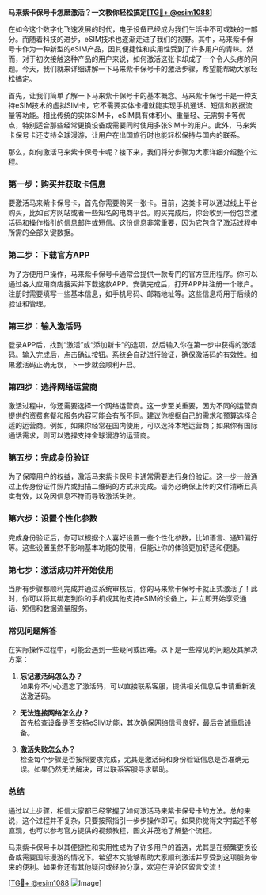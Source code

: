**马来紫卡保号卡怎麽激活？一文教你轻松搞定[[TG💪+ @esim1088](https://t.me/s/esim1088)]**

在如今这个数字化飞速发展的时代，电子设备已经成为我们生活中不可或缺的一部分。而随着科技的进步，eSIM技术也逐渐走进了我们的视野。其中，马来紫卡保号卡作为一种新型的eSIM产品，因其便捷性和实用性受到了许多用户的青睐。然而，对于初次接触这种产品的用户来说，如何激活这张卡却成了一个令人头疼的问题。今天，我们就来详细讲解一下马来紫卡保号卡的激活步骤，希望能帮助大家轻松搞定。

首先，让我们简单了解一下马来紫卡保号卡的基本概念。马来紫卡保号卡是一种支持eSIM技术的虚拟SIM卡，它不需要实体卡槽就能实现手机通话、短信和数据流量等功能。相比传统的实体SIM卡，eSIM具有体积小、重量轻、无需剪卡等优点，特别适合那些经常更换设备或需要同时使用多张SIM卡的用户。此外，马来紫卡保号卡还支持全球漫游，让用户在出国旅行时也能轻松保持与国内的联系。

那么，如何激活马来紫卡保号卡呢？接下来，我们将分步骤为大家详细介绍整个过程。

### **第一步：购买并获取卡信息**
要激活马来紫卡保号卡，首先你需要购买一张卡。目前，这类卡可以通过线上平台购买，比如官方网站或者一些知名的电商平台。购买完成后，你会收到一份包含激活码和操作指引的信息邮件或短信。这份信息非常重要，因为它包含了激活过程中所需的全部关键数据。

### **第二步：下载官方APP**
为了方便用户操作，马来紫卡保号卡通常会提供一款专门的官方应用程序。你可以通过各大应用商店搜索并下载这款APP。安装完成后，打开APP并注册一个账户。注册时需要填写一些基本信息，如手机号码、邮箱地址等。这些信息将用于后续的验证和管理。

### **第三步：输入激活码**
登录APP后，找到“激活”或“添加新卡”的选项，然后输入你在第一步中获得的激活码。输入完成后，点击确认按钮。系统会自动进行验证，确保激活码的有效性。如果激活码正确无误，下一步就会顺利开启。

### **第四步：选择网络运营商**
激活过程中，你还需要选择一个网络运营商。这一步至关重要，因为不同的运营商提供的资费套餐和服务内容可能会有所不同。建议你根据自己的需求和预算选择合适的运营商。例如，如果你经常在国内使用，可以选择本地运营商；如果你有国际通话需求，则可以选择支持全球漫游的运营商。

### **第五步：完成身份验证**
为了保障用户的权益，激活马来紫卡保号卡通常需要进行身份验证。这一步一般通过上传身份证件照片或扫描二维码的方式来完成。请务必确保上传的文件清晰且真实有效，以免因信息不符而导致激活失败。

### **第六步：设置个性化参数**
完成身份验证后，你可以根据个人喜好设置一些个性化参数，比如语言、通知偏好等。这些设置虽然不影响基本功能的使用，但能让你的体验更加舒适和便捷。

### **第七步：激活成功并开始使用**
当所有步骤都顺利完成并通过系统审核后，你的马来紫卡保号卡就正式激活了！此时，你可以将其绑定到你的手机或其他支持eSIM的设备上，并立即开始享受通话、短信和数据流量服务。

### **常见问题解答**
在实际操作过程中，可能会遇到一些疑问或困难。以下是一些常见的问题及其解决方案：

1. **忘记激活码怎么办？**  
   如果你不小心遗忘了激活码，可以直接联系客服，提供相关信息后申请重新发送激活码。

2. **无法连接网络怎么办？**  
   首先检查设备是否支持eSIM功能，其次确保网络信号良好，最后尝试重启设备。

3. **激活失败怎么办？**  
   检查每个步骤是否按照要求完成，尤其是激活码和身份验证信息是否准确无误。如果仍然无法解决，可以联系客服寻求帮助。

### **总结**
通过以上步骤，相信大家都已经掌握了如何激活马来紫卡保号卡的方法。总的来说，这个过程并不复杂，只要按照指引一步步操作即可。如果你觉得文字描述不够直观，也可以参考官方提供的视频教程，图文并茂地了解整个流程。

马来紫卡保号卡以其便捷性和实用性成为了许多用户的首选，尤其是在频繁更换设备或需要国际漫游的情况下。希望本文能够帮助大家顺利激活并享受到这项服务带来的便利。如果你还有其他疑问或经验分享，欢迎在评论区留言交流！

[[TG💪+ @esim1088](https://t.me/s/esim1088) ![Image](https://i.postimg.cc/4NQfJmqS/Snipaste-2025-05-13-00-14-12.png)]